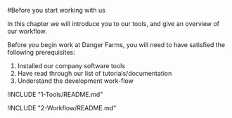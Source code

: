 #Before you start working with us

In this chapter we will introduce you to our tools, and give an overview of our workflow.

Before you begin work at Danger Farms, you will need to have satisfied the following prerequisites:

1. Installed our company software tools
2. Have read through our list of tutorials/documentation
3. Understand the development work-flow

!INCLUDE "1-Tools/README.md"

!INCLUDE "2-Workflow/README.md"